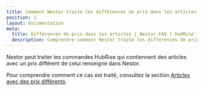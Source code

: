 ```yaml
---
title: Comment Nestor traite les différences de prix dans les articles ?
position: 1
layout: documentation
meta:
  title: Différences de prix dans les articles | Nestor FAQ | HubRise
  description: Comprendre comment Nestor traite les différences de prix dans les commandes HubRise.
---
```


Nestor peut traiter les commandes HubRise qui contiennent des articles avec un prix différent de celui renseigné dans Nestor.

Pour comprendre comment ce cas est traité, consultez la section [Articles avec des prix différents](/apps/nestor/commandes#articles-avec-des-prix-diff-rents).
